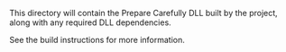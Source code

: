 This directory will contain the Prepare Carefully DLL built by the project, along with any required DLL dependencies.

See the build instructions for more information.